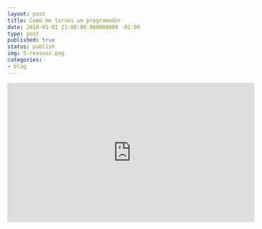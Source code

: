 ```yaml
---
layout: post
title: Como me tornei um programador
date: 2018-01-01 21:00:00.000000000 -02:00
type: post
published: true
status: publish
img: 5-reasons.png
categories:
- blog
---
```


<iframe width="560" height="315" src="https://www.youtube.com/embed/Y0MLageXF04" frameborder="0" gesture="media" allow="encrypted-media" allowfullscreen></iframe>
